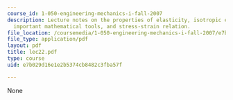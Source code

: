 ```yaml
---
course_id: 1-050-engineering-mechanics-i-fall-2007
description: Lecture notes on the properties of elasticity, isotropic elasticity,
  important mathematical tools, and stress-strain relation.
file_location: /coursemedia/1-050-engineering-mechanics-i-fall-2007/e7b029d16e1e2b5374cb8482c3fba57f_lec22.pdf
file_type: application/pdf
layout: pdf
title: lec22.pdf
type: course
uid: e7b029d16e1e2b5374cb8482c3fba57f

---
```

None